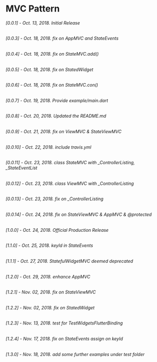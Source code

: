 # MVC Pattern
###### [0.0.1] - Oct. 13, 2018. Initial Release
###### [0.0.3] - Oct. 18, 2018. fix on AppMVC and StateEvents
###### [0.0.4] - Oct. 18, 2018. fix on StateMVC.add()
###### [0.0.5] - Oct. 18, 2018. fix on StatedWidget
###### [0.0.6] - Oct. 18, 2018. fix on StateMVC.con()
###### [0.0.7] - Oct. 19, 2018. Provide example/main.dart
###### [0.0.8] - Oct. 20, 2018. Updated the README.md
###### [0.0.9] - Oct. 21, 2018. fix on ViewMVC & StateViewMVC
###### [0.0.10] - Oct. 22, 2018. include travis.yml
###### [0.0.11] - Oct. 23, 2018. class StateMVC with _ControllerListing, _StateEventList 
###### [0.0.12] - Oct. 23, 2018. class ViewMVC with _ControllerListing
###### [0.0.13] - Oct. 23, 2018. fix on _ControllerListing
###### [0.0.14] - Oct. 24, 2018. fix on StateViewMVC & AppMVC & @protected
###### [1.0.0] - Oct. 24, 2018. Official Production Release
###### [1.1.0] - Oct. 25, 2018. keyId in StateEvents
###### [1.1.1] - Oct. 27, 2018. StatefulWidgetMVC deemed deprecated
###### [1.2.0] - Oct. 29, 2018. enhance AppMVC 
###### [1.2.1] - Nov. 02, 2018. fix on StateViewMVC
###### [1.2.2] - Nov. 02, 2018. fix on StatedWidget
###### [1.2.3] - Nov. 13, 2018. test for TestWidgetsFlutterBinding
###### [1.2.4] - Nov. 17, 2018. fix on StateEvents assign on keyId
###### [1.3.0] - Nov. 18, 2018. add some further examples under test folder





